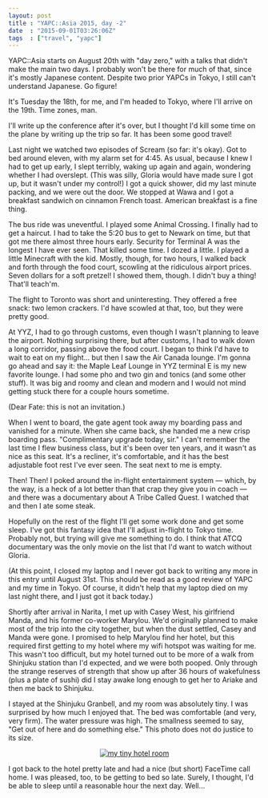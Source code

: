 ```yaml
---
layout: post
title : "YAPC::Asia 2015, day -2"
date  : "2015-09-01T03:26:06Z"
tags  : ["travel", "yapc"]
---
```

YAPC::Asia starts on August 20th with "day zero," with a talks that didn't make the main two days.  I probably won't be there for much of that, since it's mostly Japanese content.  Despite two prior YAPCs in Tokyo, I still can't understand Japanese.  Go figure!

It's Tuesday the 18th, for me, and I'm headed to Tokyo, where I'll arrive on
the 19th.  Time zones, man.

I'll write up the conference after it's over, but I thought I'd kill some time
on the plane by writing up the trip so far.  It has been some good travel!

Last night we watched two episodes of Scream (so far: it's okay).  Got to bed
around eleven, with my alarm set for 4:45.  As usual, because I knew I had to
get up early, I slept terribly, waking up again and again, wondering whether I
had overslept.  (This was silly, Gloria would have made sure I got up, but it
wasn't under my control!)  I got a quick shower, did my last minute packing,
and we were out the door.  We stopped at Wawa and I got a breakfast sandwich on
cinnamon French toast.  American breakfast is a fine thing.

The bus ride was uneventful.  I played some Animal Crossing.  I finally had to
get a haircut.  I had to take the 5:20 bus to get to Newark on time, but that
got me there almost three hours early.  Security for Terminal A was the longest
I have ever seen.  That killed some time.  I dozed a little.  I played a little
Minecraft with the kid.  Mostly, though, for two hours, I walked back and forth
through the food court, scowling at the ridiculous airport prices.  Seven
dollars for a soft pretzel!  I showed them, though.  I didn't buy a thing!
That'll teach'm.

The flight to Toronto was short and uninteresting.  They offered a free snack:
two lemon crackers.  I'd have scowled at that, too, but they were pretty good.

At YYZ, I had to go through customs, even though I wasn't planning to leave the
airport.  Nothing surprising there, but after customs, I had to walk down a
long corridor, passing above the food court.  I began to think I'd have to wait
to eat on my flight… but then I saw the Air Canada lounge.  I'm gonna go ahead
and say it:  the Maple Leaf Lounge in YYZ terminal E is my new favorite lounge.
I had some pho and two gin and tonics (and some other stuff).  It was big and
roomy and clean and modern and I would not mind getting stuck there for a
couple hours sometime.

(Dear Fate:  this is not an invitation.)

When I went to board, the gate agent took away my boarding pass and vanished
for a minute.  When she came back, she handed me a new crisp boarding pass.
"Complimentary upgrade today, sir."  I can't remember the last time I flew
business class, but it's been over ten years, and it wasn't as nice as this
seat.  It's a recliner, it's comfortable, and it has the best adjustable foot
rest I've ever seen.  The seat next to me is empty.

Then!  Then!  I poked around the in-flight entertainment system — which, by the
way, is a heck of a lot better than that crap they give you in coach — and
there was a documentary about A Tribe Called Quest.  I watched that and then I
ate some steak.

Hopefully on the rest of the flight I'll get some work done and get some sleep.
I've got this fantasy idea that I'll adjust in-flight to Tokyo time.  Probably
not, but trying will give me something to do.  I think that ATCQ documentary
was the only movie on the list that I'd want to watch without Gloria.

(At this point, I closed my laptop and I never got back to writing any more in
this entry until August 31st.  This should be read as a good review of YAPC and
my time in Tokyo.  Of course, it didn't help that my laptop died on my last
night there, and I just got it back today.)

Shortly after arrival in Narita, I met up with Casey West, his girlfriend
Manda, and his former co-worker Marylou.  We'd originally planned to make most
of the trip into the city together, but when the dust settled, Casey and Manda
were gone.  I promised to help Marylou find her hotel, but this required first
getting to my hotel where my wifi hotspot was waiting for me.  This wasn't too
difficult, but my hotel turned out to be more of a walk from Shinjuku station
than I'd expected, and we were both pooped.  Only through the strange reserves
of strength that show up after 36 hours of wakefulness (plus a plate of sushi)
did I stay awake long enough to get her to Ariake and then me back to Shinjuku.

I stayed at the Shinjuku Granbell, and my room was absolutely tiny.  I was
surprised by how much I enjoyed that.  The bed was comfortable (and very, very
firm).  The water pressure was high.  The smallness seemed to say, "Get out of
here and do something else."  This photo does not do justice to its size.

<center>
<a href="https://www.flickr.com/photos/rjbs/20909410785/in/dateposted-public/" title="my tiny hotel room"><img src="https://farm6.staticflickr.com/5695/20909410785_416171c0a4_z.jpg" alt="my tiny hotel room"></a>
</center>

I got back to the hotel pretty late and had a nice (but short) FaceTime call
home.  I was pleased, too, to be getting to bed so late.  Surely, I thought,
I'd be able to sleep until a reasonable hour the next day.  Well…
